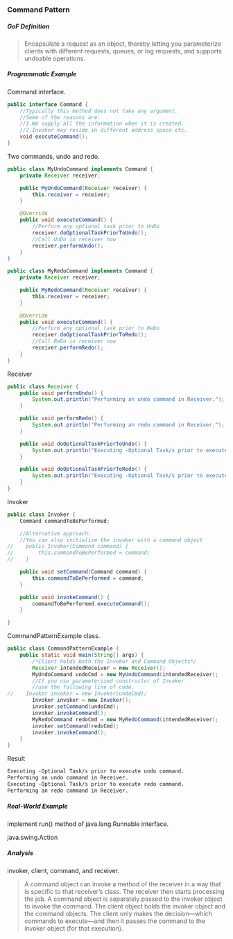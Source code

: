 ### Command Pattern

##### GoF Definition

> Encapsulate a request as an object, thereby letting you parameterize clients with different requests, queues, or log requests, and supports undoable operations.

##### Programmatic Example

Command interface.

```java
public interface Command {
    //Typically this method does not take any argument.
    //Some of the reasons are:
    //1.We supply all the information when it is created.
    //2.Invoker may reside in different address space.etc.
    void executeCommand();
}
```

Two commands, undo and redo.

```java
public class MyUndoCommand implements Command {
    private Receiver receiver;

    public MyUndoCommand(Receiver receiver) {
        this.receiver = receiver;
    }

    @Override
    public void executeCommand() {
        //Perform any optional task prior to UnDo
        receiver.doOptionalTaskPriorToUndo();
        //Call UnDo in receiver now
        receiver.performUndo();
    }
}
```

```java
public class MyRedoCommand implements Command {
    private Receiver receiver;

    public MyRedoCommand(Receiver receiver) {
        this.receiver = receiver;
    }

    @Override
    public void executeCommand() {
        //Perform any optional task prior to ReDo
        receiver.doOptionalTaskPriorToRedo();
        //Call ReDo in receiver now
        receiver.performRedo();
    }
}
```

Receiver

```java
public class Receiver {
    public void performUndo() {
        System.out.println("Performing an undo command in Receiver.");
    }

    public void performRedo() {
        System.out.println("Performing an redo command in Receiver.");
    }

    public void doOptionalTaskPriorToUndo() {
        System.out.println("Executing -Optional Task/s prior to execute undo command.");
    }

    public void doOptionalTaskPriorToRedo() {
        System.out.println("Executing -Optional Task/s prior to execute redo command.");
    }
}
```

Invoker

```java
public class Invoker {
    Command commandToBePerformed;

    //Alternative approach:
    //You can also initialize the invoker with a command object
//    public Invoker(Command command) {
//        this.commandToBePerformed = command;
//    }

    public void setCommand(Command command) {
        this.commandToBePerformed = command;
    }

    public void invokeCommand() {
        commandToBePerformed.executeCommand();
    }

}
```

CommandPatternExample class.

```java
public class CommandPatternExample {
    public static void main(String[] args) {
        /*Client holds both the Invoker and Command Objects*/
        Receiver intendedReceiver = new Receiver();
        MyUndoCommand undoCmd = new MyUndoCommand(intendedReceiver);
        //If you use parameterized constructor of Invoker
        //use the following line of code.
//    Invoker invoker = new Invoker(undoCmd);
        Invoker invoker = new Invoker();
        invoker.setCommand(undoCmd);
        invoker.invokeCommand();
        MyRedoCommand redoCmd = new MyRedoCommand(intendedReceiver);
        invoker.setCommand(redoCmd);
        invoker.invokeCommand();
    }
}
```

Result

```markdown
Executing -Optional Task/s prior to execute undo command.
Performing an undo command in Receiver.
Executing -Optional Task/s prior to execute redo command.
Performing an redo command in Receiver.
```

##### Real-World Example

implement run() method of java.lang.Runnable interface.

java.swing.Action

##### Analysis

invoker, client, command, and receiver. 

> A command object can invoke a method of the receiver in a way that is specific to that receiver’s class. The receiver then starts processing the job. A command object is separately passed to the invoker object to invoke the command. The client object holds the invoker object and the command objects. The client only makes the decision—which commands to execute—and then it passes the command to the invoker object (for that execution).